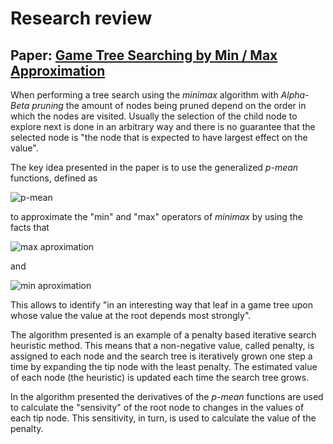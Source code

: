 # Research review

## Paper: [Game Tree Searching by Min / Max Approximation](https://people.csail.mit.edu/rivest/pubs/Riv87c.pdf)

When performing a tree search using the _minimax_ algorithm with _Alpha-Beta pruning_
the amount of nodes being pruned depend on the order in which the nodes are
visited. Usually the selection of the child node to explore next is done in an
arbitrary way and there is no guarantee that the selected node is "the node that
is expected to have largest effect on the value".

The key idea presented in the paper is to use the generalized _p-mean_ functions,
defined as

<img src="https://latex.codecogs.com/gif.latex?M_p(a)=\left(\frac{1}{n}\sum_{i=1}^na_i^p\right)^{1/p}" title="p-mean" />

to approximate the "min" and "max" operators of _minimax_ by using the facts that

<img src="https://latex.codecogs.com/gif.latex?\lim_{p&space;\rightarrow&space;\infty&space;}M_p(a)=\max(a_1,...,a_n)" title="max aproximation" /></a>

and

<img src="https://latex.codecogs.com/gif.latex?\lim_{p&space;\rightarrow&space;-\infty&space;}M_p(a)=\min(a_1,...,a_n)" title="min aproximation" /></a>

This allows to identify "in an interesting way that leaf in a game tree upon whose
value the value at the root depends most strongly".

The algorithm presented is an example of a penalty based iterative search heuristic
method. This means that a non-negative value, called penalty, is assigned to each
node and the search tree is iteratively grown one step a time by expanding the tip
node with the least penalty. The estimated value of each node (the heuristic) is
updated each time the search tree grows.

In the algorithm presented the derivatives of the _p-mean_ functions are used to
calculate the "sensivity" of the root node to changes in the values of each tip
node. This sensitivity, in turn, is used to calculate the value of the penalty.


